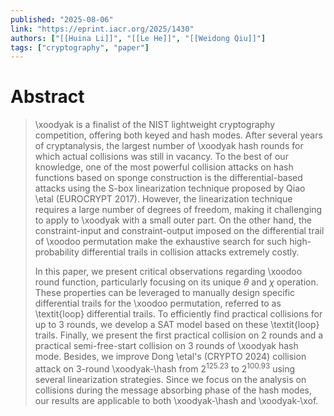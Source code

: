 ```yaml
---
published: "2025-08-06"
link: "https://eprint.iacr.org/2025/1430"
authors: ["[[Huina Li]]", "[[Le He]]", "[[Weidong Qiu]]"]
tags: ["cryptography", "paper"]
---
```


# Abstract

> \xoodyak is a finalist of the NIST lightweight cryptography competition, offering both keyed and hash modes. After several years of cryptanalysis, the largest number of \xoodyak hash rounds for which actual collisions  was still in vacancy. 
> To the best of our knowledge, one of the most powerful collision attacks on hash functions based on  sponge construction is  the differential-based attacks using the S-box linearization technique proposed by Qiao \etal (EUROCRYPT 2017).
> However, the linearization technique requires  a large number of degrees of freedom, making it challenging to apply to \xoodyak with a small outer part. On the other hand, the constraint-input and constraint-output imposed on the differential trail of \xoodoo permutation make the exhaustive search for such high-probability differential trails in collision attacks extremely costly.
> 
>  In this paper, we present critical observations regarding \xoodoo round function, particularly focusing on its unique  $\theta$ and $\chi$ operation. These properties can be leveraged to manually design specific differential trails for the \xoodoo permutation, referred to as \textit{loop} differential trails. To efficiently find practical collisions for up to 3 rounds, we develop a SAT model based on these \textit{loop} trails.  Finally, we present the first practical collision on 2 rounds and a practical semi-free-start collision on 3 rounds of \xoodyak hash mode. Besides,  we improve Dong \etal's (CRYPTO 2024) collision attack on 3-round \xoodyak-\hash from $2^{125.23}$ to $2^{100.93}$ using several linearization strategies.
>  Since we focus on the analysis on collisions during the message absorbing phase of the hash modes, our results are applicable to both \xoodyak-\hash and \xoodyak-\xof.